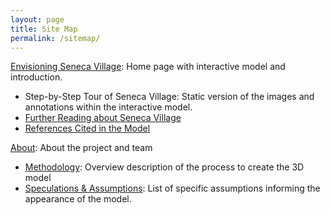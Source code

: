 ```yaml
---
layout: page
title: Site Map
permalink: /sitemap/
---
```


[Envisioning Seneca Village](/index): Home page with interactive model and introduction.
- Step-by-Step Tour of Seneca Village: Static version of the images and annotations within the interactive model. 
- [Further Reading about Seneca Village](readings)
- [References Cited in the Model](/references)

[About](/about): About the project and team
- [Methodology](/methodology): Overview description of the process to create the 3D model
- [Speculations & Assumptions](/speculations): List of specific assumptions informing the appearance of the model.